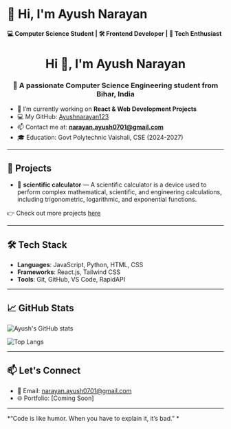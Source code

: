 # 👋 Hi, I'm Ayush Narayan

**💻 Computer Science Student | 🛠️ Frontend Developer | 🚀 Tech Enthusiast**

<h1 align="center">Hi 👋, I'm Ayush Narayan</h1>
<h3 align="center">🚀 A passionate Computer Science Engineering student from Bihar, India</h3>

- 🔭 I’m currently working on **React & Web Development Projects**
- 💻 My GitHub: [Ayushnarayan123](https://github.com/Ayushnarayan123)
- 📫 Contact me at: **narayan.ayush0701@gmail.com**
- 🎓 Education: Govt Polytechnic Vaishali, CSE (2024-2027)
---

## 🚀 Projects

- 🎯 **scientific calculator** — A scientific calculator is a device used to perform complex mathematical, scientific, and engineering calculations, including trigonometric, logarithmic, and exponential functions.

👉 Check out more projects [here](https://github.com/theayushcode?tab=repositories)

---

## 🛠️ Tech Stack

- **Languages**: JavaScript, Python, HTML, CSS
- **Frameworks**: React.js, Tailwind CSS
- **Tools**: Git, GitHub, VS Code, RapidAPI

---

## 📈 GitHub Stats

![Ayush's GitHub stats](https://github-readme-stats.vercel.app/api?username=theayushcode&show_icons=true&theme=tokyonight)

![Top Langs](https://github-readme-stats.vercel.app/api/top-langs/?username=theayushcode&layout=compact&theme=tokyonight)

---

## 📫 Let's Connect

- 📧 Email: narayan.ayush0701@gmail.com 
- 🌐 Portfolio: [Coming Soon]

---

*“Code is like humor. When you have to explain it, it’s bad.” *
